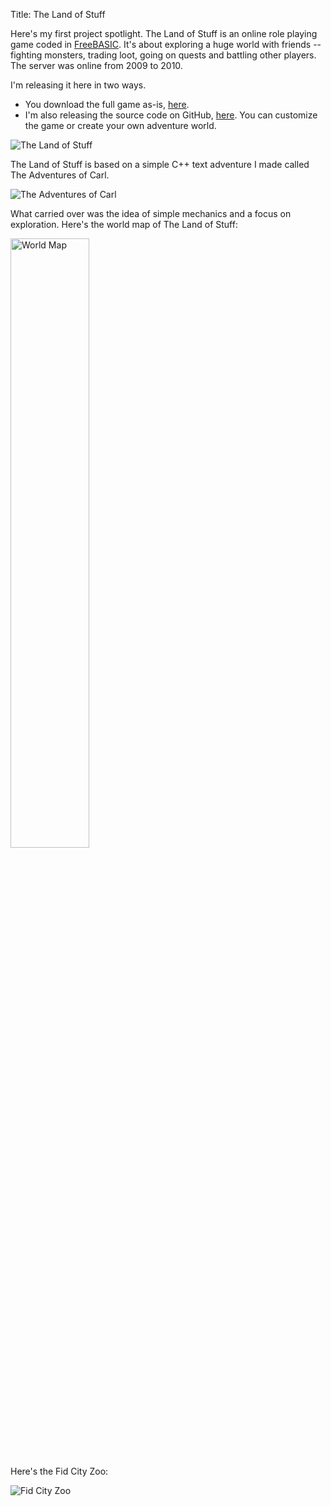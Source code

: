 Title: The Land of Stuff

Here's my first project spotlight. The Land of Stuff is an online role playing game coded in [FreeBASIC](http://freebasic.net). It's about exploring a huge world with friends -- fighting monsters, trading loot, going on quests and battling other players. The server was online from 2009 to 2010.

I'm releasing it here in two ways.

* You download the full game as-is, [here](http://wanganzhou.com/downloads/land-of-stuff.zip).
* I'm also releasing the source code on GitHub, [here](https://github.com/losmmorpg/land-of-stuff). You can customize the game or create your own adventure world.

![The Land of Stuff](http://wanganzhou.com/images/los/people.png)

The Land of Stuff is based on a simple C++ text adventure I made called The Adventures of Carl.

![The Adventures of Carl](http://wanganzhou.com/images/los/carl.png)

What carried over was the idea of simple mechanics and a focus on exploration.
Here's the world map of The Land of Stuff:

<img src="http://wanganzhou.com/images/los/map.png" alt="World Map" style="width: 50%;"/>

Here's the Fid City Zoo:

![Fid City Zoo](http://wanganzhou.com/images/los/screen15.png)